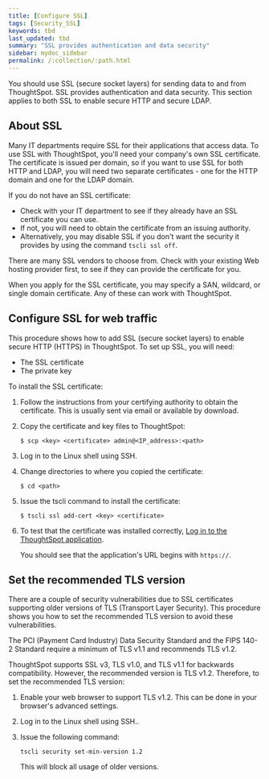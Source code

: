 ```yaml
---
title: [Configure SSL]
tags: [Security_SSL]
keywords: tbd
last_updated: tbd
summary: "SSL provides authentication and data security"
sidebar: mydoc_sidebar
permalink: /:collection/:path.html
---
```

You should use SSL (secure socket layers) for sending data to and from ThoughtSpot. SSL provides authentication and data security. This section applies to both SSL to enable secure HTTP and secure LDAP.

## About SSL
Many IT departments require SSL for their applications that access data. To use SSL with ThoughtSpot, you'll need your company's own SSL certificate. The certificate is issued per domain, so if you want to use SSL for both HTTP and LDAP, you will need two separate certificates - one for the HTTP domain and one for the LDAP domain.

If you do not have an SSL certificate:

-   Check with your IT department to see if they already have an SSL certificate you can use.
-   If not, you will need to obtain the certificate from an issuing authority.
-   Alternatively, you may disable SSL if you don't want the security it provides by using the command `tscli ssl off`.

There are many SSL vendors to choose from. Check with your existing Web hosting provider first, to see if they can provide the certificate for you.

When you apply for the SSL certificate, you may specify a SAN, wildcard, or single domain certificate. Any of these can work with ThoughtSpot.

## Configure SSL for web traffic

This procedure shows how to add SSL (secure socket layers) to enable secure HTTP (HTTPS) in ThoughtSpot. To set up SSL, you will need:

-   The SSL certificate
-   The private key

To install the SSL certificate:

1. Follow the instructions from your certifying authority to obtain the certificate. This is usually sent via email or available by download.
2. Copy the certificate and key files to ThoughtSpot:

      ```
      $ scp <key> <certificate> admin@<IP_address>:<path>
      ```

3. Log in to the Linux shell using SSH.
4. Change directories to where you copied the certificate:

      ```
      $ cd <path>
      ```

5. Issue the tscli command to install the certificate:

      ```
      $ tscli ssl add-cert <key> <certificate>
      ```

6. To test that the certificate was installed correctly, [Log in to the ThoughtSpot application](logins.html#log-in-to-the-thoughtspot-application).

     You should see that the application's URL begins with `https://`.

## Set the recommended TLS version

There are a couple of security vulnerabilities due to SSL certificates supporting older versions of TLS (Transport Layer Security). This procedure shows you how to set the recommended TLS version to avoid these vulnerabilities.

The PCI (Payment Card Industry) Data Security Standard and the FIPS 140-2 Standard require a minimum of TLS v1.1 and recommends TLS v1.2.

ThoughtSpot supports SSL v3, TLS v1.0, and TLS v1.1 for backwards compatibility. However, the recommended version is TLS v1.2. Therefore, to set the recommended TLS version:

1.  Enable your web browser to support TLS v1.2. This can be done in your browser's advanced settings.
2.  Log in to the Linux shell using SSH..
3.  Issue the following command:

    ```
    tscli security set-min-version 1.2
    ```

    This will block all usage of older versions.
